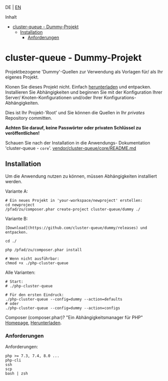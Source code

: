 DE | [EN](README_EN.md)

<!-- START doctoc generated TOC please keep comment here to allow auto update -->
<!-- DON'T EDIT THIS SECTION, INSTEAD RE-RUN doctoc TO UPDATE -->
Inhalt

- [cluster-queue - Dummy-Projekt](#cluster-queue---dummy-projekt)
  - [Installation](#installation)
    - [Anforderungen](#anforderungen)

<!-- END doctoc generated TOC please keep comment here to allow auto update -->



cluster-queue - Dummy-Projekt
============================================================

Projektbezogene 'Dummy'-Quellen zur Verwendung als Vorlagen für/ als Ihr eigenes Projekt.

Klonen Sie dieses Projekt nicht. Einfach
[herunterladen](https://github.com/cluster-queue/dummy/releases) und entpacken.
Installieren Sie Abhängigkeiten und beginnen Sie mit der Konfiguration Ihrer Server/
Knoten-Konfigurationen und/oder Ihrer Konfigurations- Abhängigkeiten.

Dies ist Ihr Projekt-'Root' und Sie können die Quellen in Ihr _privates_ Repository
committen.

**Achten Sie darauf, keine Passwörter oder privaten Schlüssel zu veröffentlichen!**

Schauen Sie nach der Installation in die Anwendungs- Dokumentation 'cluster-queue - `core`'.
[vendor/cluster-queue/core/README.md](vendor/cluster-queue/core/README.md)



Installation
------------------------------------------------------------

Um die Anwendung nutzen zu können, müssen Abhängigkeiten installiert werden.

Variante A:

    # Ein neues Projekt in 'your-workspace/newproject' erstellen:
    cd newproject
    /pfad/zu/composer.phar create-project cluster-queue/dummy ./

Variante B:

    [Download](https://github.com/cluster-queue/dummy/releases) und entpacken.

    cd ./

    php /pfad/zu/composer.phar install

    # Wenn nicht ausführbar:
    chmod +x ./php-cluster-queue


Alle Varianten:

    # Start:
    # ./php-cluster-queue

    # Für den ersten Eindruck:
    ./php-cluster-queue --config=dummy --action=defaults
    # oder
    ./php-cluster-queue --config=dummy --action=configs

Composer (composer.phar)? "Ein Abhängigkeitsmanager für PHP" [Homepage](https://getcomposer.org),
[Herunterladen](https://getcomposer.org/download).



### Anforderungen

Anforderungen:

    php >= 7.3, 7.4, 8.0 ...
    php-cli
    ssh
    scp
    bash | zsh

